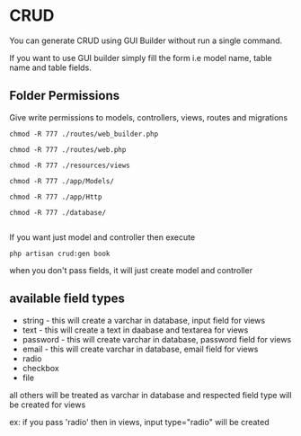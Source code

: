 # CRUD

You can generate CRUD using GUI Builder without run a single command.

If you want to use GUI builder simply fill the form i.e model name, table name and table fields.

## Folder Permissions

Give write permissions to models, controllers, views, routes and migrations

```\`php
chmod -R 777 ./routes/web_builder.php

chmod -R 777 ./routes/web.php

chmod -R 777 ./resources/views    

chmod -R 777 ./app/Models/    

chmod -R 777 ./app/Http    

chmod -R 777 ./database/    


```

If you want just model and controller then execute

```\`php
php artisan crud:gen book
```

when you don't pass fields, it will just create model and controller

## available field types

* string - this will create a varchar in database, input field for views
* text - this will create a text in daabase and textarea for views
* password - this will create varchar in database, password field for views
* email - this will create varchar in database, email field for views
* radio
* checkbox
* file

all others will be treated as varchar in database and respected field type will be created for views

ex: if you pass 'radio' then in views, input type="radio" will be created

## 

## 



